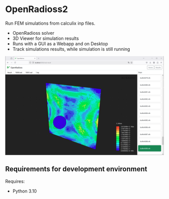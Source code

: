 # OpenRadioss2
Run FEM simulations from calculix inp files.

- OpenRadioss solver
- 3D Viewer for simulation results
- Runs with a GUI as a Webapp and on Desktop
- Track simulations results, while simulation is still running

![openradioss gui](openradioss-2.png)

## Requirements for development environment
Requires:
- Python 3.10
